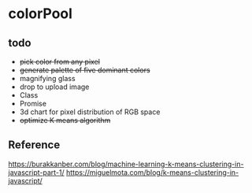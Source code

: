 # colorPool

## todo
- ~~pick color from any pixel~~
- ~~generate palette of five dominant colors~~
- magnifying glass
- drop to upload image
- Class
- Promise
- 3d chart for pixel distribution of RGB space
- ~~optimize K means algorithm~~

## Reference
https://burakkanber.com/blog/machine-learning-k-means-clustering-in-javascript-part-1/
https://miguelmota.com/blog/k-means-clustering-in-javascript/

